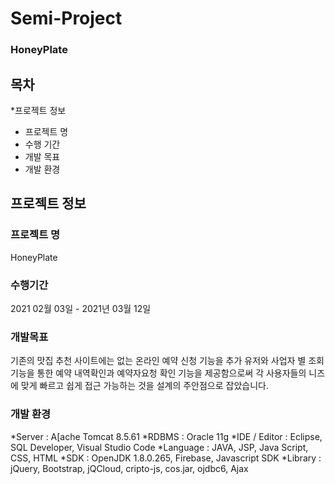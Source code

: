 # Semi-Project

### HoneyPlate


목차
-------------

*프로젝트 정보
  - 프로젝트 명
  - 수행 기간
  - 개발 목표
  - 개발 환경

프로젝트 정보
-------------
### 프로젝트 명
HoneyPlate

### 수행기간
2021 02월 03일 - 2021년 03월 12일

### 개발목표
기존의 맛집 추천 사이트에는 없는 온라인 예약 신청 기능을 추가
유저와 사업자 별 조회 기능을 통한 예약 내역확인과 예약자요청 확인 기능을 제공함으로써 각 사용자들의 니즈에 맞게 빠르고 쉽게 접근 가능하는 것을 설계의 주안점으로 잡았습니다.

### 개발 환경
*Server : A[ache Tomcat 8.5.61
*RDBMS : Oracle 11g
*IDE / Editor : Eclipse, SQL Developer, Visual Studio Code
*Language : JAVA, JSP, Java Script, CSS, HTML
*SDK : OpenJDK 1.8.0.265, Firebase, Javascript SDK
*Library : jQuery, Bootstrap, jQCloud, cripto-js, cos.jar, ojdbc6, Ajax




